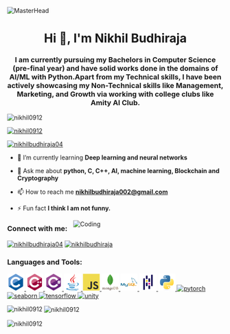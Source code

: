 ![MasterHead](https://media-exp1.licdn.com/dms/image/C4E16AQGDLURwP-MxHQ/profile-displaybackgroundimage-shrink_350_1400/0/1624432677770?e=1649894400&v=beta&t=9ftvnINumN5h6vFaR-FyTOl-2Ov9sR28qcB_c-SqH5k)

<h1 align="center">Hi 👋, I'm Nikhil Budhiraja</h1>
<h3 align="center">I am currently pursuing my Bachelors in Computer Science (pre-final year) and have solid works done in the domains of AI/ML with Python.Apart from my Technical skills, I have been actively showcasing my Non-Technical skills like Management, Marketing, and Growth via working with college clubs like Amity AI Club.</h3>

<p align="left"> <img src="https://komarev.com/ghpvc/?username=nikhil0912&label=Profile%20views&color=0e75b6&style=flat" alt="nikhil0912" /> </p>

<p align="left"> <a href="https://github.com/ryo-ma/github-profile-trophy"><img src="https://github-profile-trophy.vercel.app/?username=nikhil0912" alt="nikhil0912" /></a> </p>

<p align="left"> <a href="https://twitter.com/nikhilbudhiraja04" target="blank"><img src="https://img.shields.io/twitter/follow/nikhilbudhiraja04?logo=twitter&style=for-the-badge" alt="nikhilbudhiraja04" /></a> </p>

- 🌱 I’m currently learning **Deep learning and neural networks**

- 💬 Ask me about **python, C, C++, AI, machine learning, Blockchain and Cryptography**

- 📫 How to reach me **nikhilbudhiraja002@gmail.com**

- ⚡ Fun fact **I think I am not funny.**

<img align="right" alt="Coding" width="350" src="https://c.tenor.com/-UygBh3nnfEAAAAC/coding.gif">


<h3 align="left">Connect with me:</h3>
<p align="left">
<a href="https://twitter.com/nikhilbudhiraja04" target="blank"><img align="center" src="https://raw.githubusercontent.com/rahuldkjain/github-profile-readme-generator/master/src/images/icons/Social/twitter.svg" alt="nikhilbudhiraja04" height="30" width="40" /></a>
<a href="https://linkedin.com/in/nikhilbudhiraja" target="blank"><img align="center" src="https://raw.githubusercontent.com/rahuldkjain/github-profile-readme-generator/master/src/images/icons/Social/linked-in-alt.svg" alt="nikhilbudhiraja" height="30" width="40" /></a>
</p>

<h3 align="left">Languages and Tools:</h3>
<p align="left"> <a href="https://www.cprogramming.com/" target="_blank" rel="noreferrer"> <img src="https://raw.githubusercontent.com/devicons/devicon/master/icons/c/c-original.svg" alt="c" width="40" height="40"/> </a> <a href="https://www.w3schools.com/cpp/" target="_blank" rel="noreferrer"> <img src="https://raw.githubusercontent.com/devicons/devicon/master/icons/cplusplus/cplusplus-original.svg" alt="cplusplus" width="40" height="40"/> </a> <a href="https://www.w3schools.com/cs/" target="_blank" rel="noreferrer"> <img src="https://raw.githubusercontent.com/devicons/devicon/master/icons/csharp/csharp-original.svg" alt="csharp" width="40" height="40"/> </a> <a href="https://www.java.com" target="_blank" rel="noreferrer"> <img src="https://raw.githubusercontent.com/devicons/devicon/master/icons/java/java-original.svg" alt="java" width="40" height="40"/> </a> <a href="https://developer.mozilla.org/en-US/docs/Web/JavaScript" target="_blank" rel="noreferrer"> <img src="https://raw.githubusercontent.com/devicons/devicon/master/icons/javascript/javascript-original.svg" alt="javascript" width="40" height="40"/> </a> <a href="https://www.mongodb.com/" target="_blank" rel="noreferrer"> <img src="https://raw.githubusercontent.com/devicons/devicon/master/icons/mongodb/mongodb-original-wordmark.svg" alt="mongodb" width="40" height="40"/> </a> <a href="https://www.mysql.com/" target="_blank" rel="noreferrer"> <img src="https://raw.githubusercontent.com/devicons/devicon/master/icons/mysql/mysql-original-wordmark.svg" alt="mysql" width="40" height="40"/> </a> <a href="https://pandas.pydata.org/" target="_blank" rel="noreferrer"> <img src="https://raw.githubusercontent.com/devicons/devicon/2ae2a900d2f041da66e950e4d48052658d850630/icons/pandas/pandas-original.svg" alt="pandas" width="40" height="40"/> </a> <a href="https://www.python.org" target="_blank" rel="noreferrer"> <img src="https://raw.githubusercontent.com/devicons/devicon/master/icons/python/python-original.svg" alt="python" width="40" height="40"/> </a> <a href="https://pytorch.org/" target="_blank" rel="noreferrer"> <img src="https://www.vectorlogo.zone/logos/pytorch/pytorch-icon.svg" alt="pytorch" width="40" height="40"/> </a> <a href="https://seaborn.pydata.org/" target="_blank" rel="noreferrer"> <img src="https://seaborn.pydata.org/_images/logo-mark-lightbg.svg" alt="seaborn" width="40" height="40"/> </a> <a href="https://www.tensorflow.org" target="_blank" rel="noreferrer"> <img src="https://www.vectorlogo.zone/logos/tensorflow/tensorflow-icon.svg" alt="tensorflow" width="40" height="40"/> </a> <a href="https://unity.com/" target="_blank" rel="noreferrer"> <img src="https://www.vectorlogo.zone/logos/unity3d/unity3d-icon.svg" alt="unity" width="40" height="40"/> </a> </p>

<p><img align="left" src="https://github-readme-stats.vercel.app/api/top-langs?username=nikhil0912&show_icons=true&locale=en&layout=compact" alt="nikhil0912" /></p>

<p>&nbsp;<img align="center" src="https://github-readme-stats.vercel.app/api?username=nikhil0912&show_icons=true&locale=en" alt="nikhil0912" /></p>

<p><img align="center" src="https://github-readme-streak-stats.herokuapp.com/?user=nikhil0912&" alt="nikhil0912" /></p>
